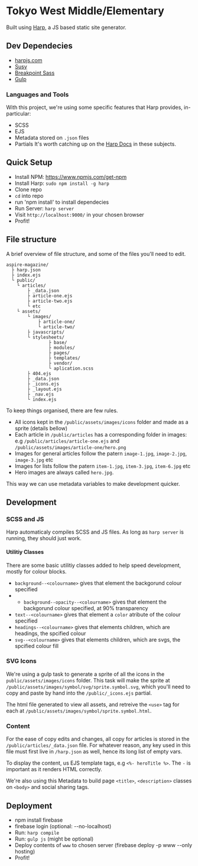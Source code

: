 # Tokyo West Middle/Elementary

Built using [Harp](http://harpjs.com/docs/), a JS based static site generator.

## Dev Dependecies

* [harpjs.com](https://www.npmjs.com/get-npm)
* [Susy](http://oddbird.net/susy/docs/index.html)
* [Breakpoint Sass](http://breakpoint-sass.com/)
* [Gulp](https://gulpjs.com)

### Languages and Tools
With this project, we're using some specific features that Harp provides, in-particular:
* SCSS
* EJS
* Metadata stored on `.json` files
* Partials
It's worth catching up on the [Harp Docs](http://harpjs.com/docs/) in these subjects.

## Quick Setup
* Install NPM: https://www.npmjs.com/get-npm
* Install Harp: `sudo npm install -g harp`
* Clone repo
* `cd` into repo
* run 'npm install' to install dependecies
* Run Server: `harp server`
* Visit `http://localhost:9000/` in your chosen browser
* Profit!

## File structure
A brief overview of file structure, and some of the files you'll need to edit.
```
aspire-magazine/
  ├ harp.json 
  ├ index.ejs
  └ public/
    └ articles/
        ├ _data.json
        ├ article-one.ejs
        ├ article-two.ejs
        └ etc
    └ assets/
        └ images/
            ├ article-one/
            └ article-two/
        ├ javascripts/
        └ stylesheets/
                ├ base/
                ├ modules/
                ├ pages/
                ├ templates/
                ├ vendor/
                └ aplication.scss
        ├ 404.ejs
        ├ _data.json
        ├ _icons.ejs
        ├ _layout.ejs
        ├ _nav.ejs
        └ index.ejs
```

To keep things organised, there are few rules.

* All icons kept in the `/public/assets/images/icons` folder and made as a sprite (details bellow)
* Each article in `/public/articles` has a corresponding folder in images: e.g `/public/articles/article-one.ejs` and `/public/assets/images/article-one/hero.png`
* Images for general articles follow the patern `image-1.jpg`, `image-2.jpg`, `image-3.jpg` etc
* Images for lists follow the patern `item-1.jpg`, `item-3.jpg`, `item-6.jpg` etc
* Hero images are always called `hero.jpg`.

This way we can use metadata variables to make development quicker.

## Development

### SCSS and JS
Harp automaticaly compiles SCSS and JS files. As long as `harp server` is running, they should just work.

#### Utilitiy Classes
There are some basic utilitiy classes added to help speed development, mostly for colour blocks.

* `background--<colourname>` gives that element the backgorund colour specified
* * `background--opacity--<colourname>` gives that element the backgorund colour specified, at 90% transparency
* `text--<colourname>` gives that element a `color` atribute of the colour specified
* `headings--<colourname>` gives that elements children, which are headings, the spcified colour
* `svg--<colourname>` gives that elements children, which are svgs, the spcified colour fill

### SVG Icons
We're using a gulp task to generate a sprite of all the icons in the `public/assets/images/icons` folder. This task will make the sprite at `/public/assets/images/symbol/svg/sprite.symbol.svg`, which you'll need to copy and paste by hand into the `/public/_icons.ejs` partial.

The html file generated to view all assets, and retreive the `<use>` tag for each at `/public/assets/images/symbol/sprite.symbol.html`.

### Content 
For the ease of copy edits and changes, all copy for articles is stored in the `/public/articles/_data.json` file. 
For whatever reason, any key used in this file must first live in `/harp.json` as well, hence its long list of empty vars.

To display the content, us EJS template tags, e.g `<%- heroTitle %>`. The `-` is important as it renders HTML correctly.

We're also using this Metadata to build page `<title>`, `<description>` classes on `<body>` and social sharing tags.

## Deployment
* npm install firebase
* firebase login (optional: --no-localhost)
* Run: `harp compile`
* Run: `gulp js` (might be optional)
* Deploy contents of `www` to chosen server (firebase deploy -p www --only hosting)
* Profit!
